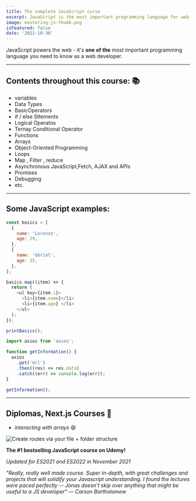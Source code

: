 ```yaml
---
title: The complete JavaScript curse
excerpt: JavaScript is the most important programming language for web development. You probably don't know it well enough!
image: mastering-js-thumb.png
isFeatured: false
date: '2021-10-30'
---
```


JavaScript powers the web - it's **one of the** most important programming language you need to know as a web developer.

---

## Contents throughout this course: 📚

- variables
- Data Types
- BasicOperators
- if / else Sttements
- Logical Operatos
- Ternay Conditional Operator
- Functions
- Arrays
- Object-Oriented Programming
- Loops
- Map , Filter , reduce
- Asynchronous JavaScript,Fetch, AJAX and APIs
- Promises
- Debugging
- etc.

---

## Some JavaScript examples:

```js
const basics = [
  {
    name: 'Lorenzo',
    age: 29,
  },
  {
    name: 'Gbriel',
    age: 35,
  },
];

basics.map((item) => {
  return (
    <ul key={item.i}>
      <li>{item.name}</li>
      <li>{item.age} </li>
    </ul>
  );
});

printBasics();
```

```js
import axios from 'axios';

function getInformation() {
  axios
    .get('Url')
    .then((res) => res.data)
    .catch((err) => console.log(err));
}

getInformation();
```

---

## Diplomas, Next.js Courses 📜

- _interacting with arrays_ 😄

![Create routes via your file + folder structure](js.PNG)

**The #1 bestselling JavaScript course on Udemy!**

_Updated for ES2021 and ES2022 in November 2021_

_"Really, really well made course. Super in-depth, with great challenges and projects that will solidify your Javascript understanding. I found the lectures were paced perfectly -- Jonas doesn't skip over anything that might be useful to a JS developer" — Carson Bartholomew_
